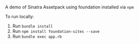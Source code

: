 A demo of Sinatra Assetpack using foundation installed via `npm`


To run locally:

1. Run `bundle install`
2. Run `npm install foundation-sites --save`
3. Run `bundle exec app.rb`
